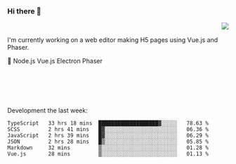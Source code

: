 ### Hi there 👋

<img align="right" src="https://github-readme-stats.vercel.app/api?username=jasonpanggo"/>

<br>
<p align="left">
I'm currently working on a web editor making H5 pages using Vue.js and Phaser.
</p>
<p align="left">
📖 Node.js Vue.js Electron Phaser
</p>
<br>
<br>
<br>
<br>

Development the last week:
<!--START_SECTION:waka-->

```text
TypeScript   33 hrs 18 mins  ███████████████████▓░░░░░   78.63 %
SCSS         2 hrs 41 mins   █▓░░░░░░░░░░░░░░░░░░░░░░░   06.36 %
JavaScript   2 hrs 39 mins   █▓░░░░░░░░░░░░░░░░░░░░░░░   06.29 %
JSON         2 hrs 28 mins   █▒░░░░░░░░░░░░░░░░░░░░░░░   05.85 %
Markdown     32 mins         ▒░░░░░░░░░░░░░░░░░░░░░░░░   01.28 %
Vue.js       28 mins         ▒░░░░░░░░░░░░░░░░░░░░░░░░   01.13 %
```

<!--END_SECTION:waka-->

<!--
**JASONPANGGO/jasonpanggo** is a ✨ _special_ ✨ repository because its `README.md` (this file) appears on your GitHub profile.

Here are some ideas to get you started:

- 🔭 I’m currently working on ...
- 🌱 I’m currently learning ...
- 👯 I’m looking to collaborate on ...
- 🤔 I’m looking for help with ...
- 💬 Ask me about ...
- 📫 How to reach me: ...
- 😄 Pronouns: ...
- ⚡ Fun fact: ...
-->
